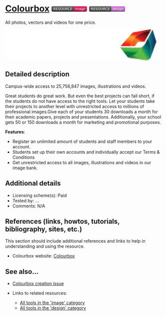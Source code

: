 # [Colourbox](https://www.colourbox.com/)  [<img src="images/resource-image.png" align="bottom">](https://github.com/e-CLOSE/Toolbox/issues?q=label%3A02_RESOURCE+label%3Aimage) [<img src="images/resource-design.png" align="bottom">](https://github.com/e-CLOSE/Toolbox/issues?q=label%3A02_RESOURCE+label%3Adesign)

All photos, vectors and videos for one price.

[<img src="images/Colourbox.svg" align="bottom" height="100" alt="Colourbox">](https://github.com/e-CLOSE/Toolbox/blob/main/Resources/Colourbox.md)

## Detailed description

Campus-wide access to 25,756,847 images, illustrations and videos.

Great students do great work. But even the best projects can fall short, if the students do not have access to the right tools. Let your students take their projects to another level with unrestricted access to millions of professional images.Give each of your students 30 downloads a month for their academic papers, projects and presentations. Additionally, your school gets 50 or 150 downloads a month for marketing and promotional purposes.

**Features**:
- Register an unlimited amount of students and staff members to your account.
- Students set up their own accounts and individually accept our Terms & Conditions
- Get unrestricted access to all images, illustrations and videos in our image bank.

## Additional details

- Licensing scheme(s): Paid
- Tested by: ...
- Comments: N/A


## References (links, howtos, tutorials, bibliography, sites, etc.)

This section should include additional references and links to help in
understanding and using the resource.

- Colourbox website: [Colourbox](https://www.colourbox.com/)


## See also...

- [Colourbox creation issue](https://github.com/e-CLOSE/Toolbox/issues/185)
- Links to related resources:

  - [All tools in the 'image' category](https://github.com/e-CLOSE/Toolbox/issues?q=label%3A02_RESOURCE+label%3Aimage)
  - [All tools in the 'design' category](https://github.com/e-CLOSE/Toolbox/issues?q=label%3A02_RESOURCE+label%3Adesign)
